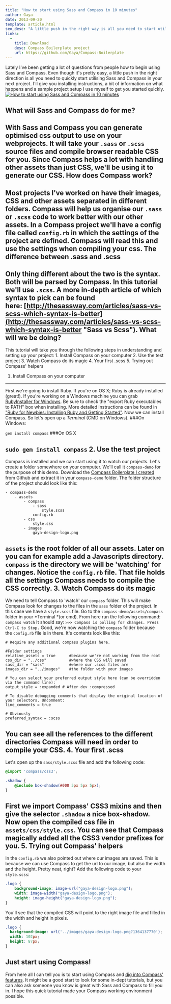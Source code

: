 ```yaml
---
title: "How to start using Sass and Compass in 10 minutes"
author: Gaya
date: 2013-09-20
template: article.html
seo_desc: "A little push in the right way is all you need to start utilising Sass and Compass. I'll give you installing instructions and a sample setup to get started."
links:
  -
    title: Download
    desc: Compass Boilerplate project
    url: https://github.com/Gaya/Compass-Boilerplate
---
```

Lately I've been getting a lot of questions from people how to begin using Sass and Compass. Even though it's pretty easy, a little push in the right direction is all you need to quickly start utilising Sass and Compass in your next project. I'll give you installing instructions, a bit of information on what happens and a sample project setup I use myself to get you started quickly. [![How to start using Sass and Compass in 10 minutes](/articles/how-to-start-using-sass-and-compass-in-10-minutes/how-to-sass-compass.jpg)](http://www.gayadesign.com/diy/how-to-start-using-sass-and-compass-in-10-minutes/ "How to start using Sass and Compass in 10 minutes")<span class="more"></span>

What will Sass and Compass do for me?
-------------------------------------

 With Sass and Compass you can generate optimised css output to use on your webprojects. It will take your `.sass` or `.scss` source files and compile browser readable CSS for you. Since Compass helps a lot with handling other assets than just CSS, we'll be using it to generate our CSS. How does Compass work?
----------------------

 Most projects I've worked on have their images, CSS and other assets separated in different folders. Compass will help us organise our `.sass` or `.scss` code to work better with our other assets. In a Compass project we'll have a config file called `config.rb` in which the settings of the project are defined. Compass will read this and use the settings when compiling your css. The difference between .sass and .scss
--------------------------------------

 Only thing different about the two is the syntax. Both will be parsed by Compass. In this tutorial we'll use `.scss`. A more in-depth article of which syntax to pick can be found here: [http://thesassway.com/articles/sass-vs-scss-which-syntax-is-better](http://thesassway.com/articles/sass-vs-scss-which-syntax-is-better "Sass vs Scss"). What will we be doing?
----------------------

 This tutorial will take you through the following steps in understanding and setting up your project: 1. Install Compass on your computer
2. Use the test project
3. Watch Compass do its magic
4. Your first .scss
5. Trying out Compass' helpers

1. Install Compass on your computer
-----------------------------------

 First we're going to install Ruby. If you're on OS X; Ruby is already installed (great!). If you're working on a Windows machine you can grab [RubyInstaller for Windows](http://rubyinstaller.org/ "RubyInstaller"). Be sure to check the "export Ruby executables to PATH" box when installing. More detailed instructions can be found in ["Ruby for Newbies: Installing Ruby and Getting Started"](http://net.tutsplus.com/tutorials/ruby/ruby-for-newbies-installing-ruby-and-getting-started/ "Ruby for Newbies: Installing Ruby and Getting Started"). Now we can install Compass. So let's open up a *Terminal* (CMD on Windows).
###On Windows:

 `gem install compass`
###On OS X

 `sudo gem install compass` 2. Use the test project
-----------------------

 Compass is installed and we can start using it to watch our projects. Let's create a folder somewhere on your computer. We'll call it `compass-demo` for the purpose of this demo. Download the [Compass Boilerplate I created](https://github.com/Gaya/Compass-Boilerplate/archive/master.zip "Compass Boilerplate")  from Github and extract it in your `compass-demo` folder. The folder structure of the project should look like this: 
```
- compass-demo
	- assets
		- compass
			- sass
				style.scss
			config.rb
		- css
			style.css
		- images
			gaya-design-logo.png
```
 `assets` is the root folder of all our assets. Later on you can for example add a Javascripts directory. `compass` is the directory we will be 'watching' for changes. Notice the `config.rb` file. That file holds all the settings Compass needs to compile the CSS correctly. 3. Watch Compass do its magic
-----------------------------

 We need to tell Compass to 'watch' our `compass` folder. This will make Compass look for changes to the files in the `sass` folder of the project. In this case we have a `style.scss` file. Go to the `compass-demo/assets/compass` folder in your *Terminal *(or cmd). From here run the following command: `compass watch` It should say: `>>> Compass is polling for changes. Press Ctrl-C to Stop.` Good, we're now watching the `compass` folder because the `config.rb` file is in there. It's contents look like this: 
```
# Require any additional compass plugins here.

#Folder settings
relative_assets = true      #because we're not working from the root
css_dir = "../css"          #where the CSS will saved
sass_dir = "sass"           #where our .scss files are
images_dir = "../images"    #the folder with your images

# You can select your preferred output style here (can be overridden via the command line):
output_style = :expanded # After dev :compressed

# To disable debugging comments that display the original location of your selectors. Uncomment:
line_comments = true

# Obviously
preferred_syntax = :scss
```
 You can see all the references to the different directories Compass will need in order to compile your CSS. 4. Your first .scss
-------------------

 Let's open up the `sass/style.scss` file and add the following code: 
```scss
@import 'compass/css3';

.shadow {
    @include box-shadow(#000 5px 5px 5px);
}
```
 First we import Compass' CSS3 mixins and then give the selector `.shadow` a nice box-shadow. Now open the compiled css file in `assets/css/style.css`. You can see that Compass magically added all the CSS3 vendor prefixes for you. 5. Trying out Compass' helpers
------------------------------

 In the `config.rb` we also pointed out where our images are saved. This is because we can use Compass to get the url to our image, but also the width and the height. Pretty neat, right? Add the following code to your `style.scss`: 
```scss
.logo {
    background-image: image-url("gaya-design-logo.png");
    width: image-width("gaya-design-logo.png");
    height: image-height("gaya-design-logo.png");
}
```
 You'll see that the compiled CSS will point to the right image file and filled in the width and height in pixels. 
```css
.logo {
  background-image: url('../images/gaya-design-logo.png?1364137770');
  width: 102px;
  height: 87px;
}
```
 Just start using Compass!
-------------------------

 From here all I can tell you is to start using Compass and [dig into Compass' features](http://compass-style.org/reference/compass/ "Compass Reference"). It might be a good start to look for some in-dept tutorials, but you can also ask someone you know is great with Sass and Compass to fill you in. I hope this quick tutorial made your Compass working environment possible.